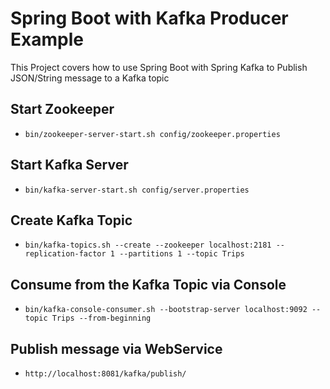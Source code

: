 # Spring Boot with Kafka Producer Example

This Project covers how to use Spring Boot with Spring Kafka to Publish JSON/String message to a Kafka topic
## Start Zookeeper
- `bin/zookeeper-server-start.sh config/zookeeper.properties`

## Start Kafka Server
- `bin/kafka-server-start.sh config/server.properties`

## Create Kafka Topic
- `bin/kafka-topics.sh --create --zookeeper localhost:2181 --replication-factor 1 --partitions 1 --topic Trips`

## Consume from the Kafka Topic via Console
- `bin/kafka-console-consumer.sh --bootstrap-server localhost:9092 --topic Trips --from-beginning`

## Publish message via WebService
- `http://localhost:8081/kafka/publish/`

